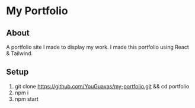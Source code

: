 # My Portfolio
## About
A portfolio site I made to display my work. I made this portfolio using React & Tailwind.

## Setup
1. git clone https://github.com/YouGuavas/my-portfolio.git && cd portfolio
2. npm i
3. npm start

